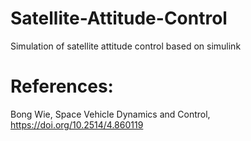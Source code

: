 # Satellite-Attitude-Control
Simulation of satellite attitude control based on simulink

# References:
Bong Wie, Space Vehicle Dynamics and Control, https://doi.org/10.2514/4.860119
